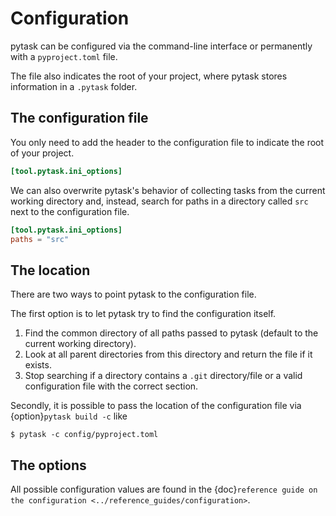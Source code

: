 # Configuration

pytask can be configured via the command-line interface or permanently with a
`pyproject.toml` file.

The file also indicates the root of your project, where pytask stores information in a
`.pytask` folder.

## The configuration file

You only need to add the header to the configuration file to indicate the root of your
project.

```toml
[tool.pytask.ini_options]
```

We can also overwrite pytask's behavior of collecting tasks from the current working
directory and, instead, search for paths in a directory called `src` next to the
configuration file.

```toml
[tool.pytask.ini_options]
paths = "src"
```

## The location

There are two ways to point pytask to the configuration file.

The first option is to let pytask try to find the configuration itself.

1. Find the common directory of all paths passed to pytask (default to the current
   working directory).
1. Look at all parent directories from this directory and return the file if it exists.
1. Stop searching if a directory contains a `.git` directory/file or a valid
   configuration file with the correct section.

Secondly, it is possible to pass the location of the configuration file via
{option}`pytask build -c` like

```console
$ pytask -c config/pyproject.toml
```

## The options

All possible configuration values are found in the
{doc}`reference guide on the configuration <../reference_guides/configuration>`.
